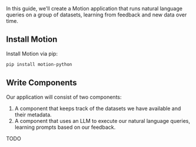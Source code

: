 In this guide, we'll create a Motion application that runs natural language queries on a group of datasets, learning from feedback and new data over time.

## Install Motion

Install Motion via pip:

```bash
pip install motion-python
```

## Write Components

Our application will consist of two components:

1. A component that keeps track of the datasets we have available and their metadata.
2. A component that uses an LLM to execute our natural language queries, learning prompts based on our feedback.

TODO

<!-- Then create a python file, `main.py`, with the following contents:

```python
from motion import Component

c = Component("")
``` -->
